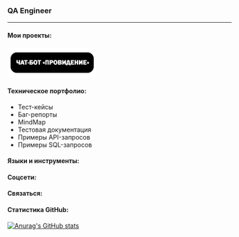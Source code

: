 ### QA Engineer
***

#### Мои проекты:
[![Чат-бот «Провидение»](https://raw.githubusercontent.com/KochanovAndrey/kochanovandrey/main/chatbotprovidenie.png)](https://google.com/)

#### Техническое портфолио:
* Тест-кейсы
* Баг-репорты
* MindMap
* Тестовая документация
* Примеры API-запросов
* Примеры SQL-запросов

#### Языки и инструменты:

#### Соцсети:

#### Связаться:

#### Статистика GitHub:

[![Anurag's GitHub stats](https://github-readme-stats.vercel.app/api?username=KochanovAndrey)](https://github.com/anuraghazra/github-readme-stats)
